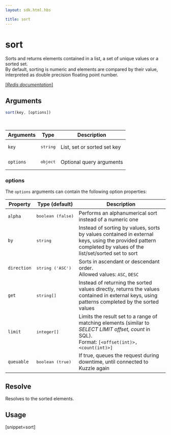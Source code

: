 ```yaml
---
layout: sdk.html.hbs

title: sort
---
```


# sort

Sorts and returns elements contained in a list, a set of unique values or a sorted set.  
By default, sorting is numeric and elements are compared by their value, interpreted as double precision floating point number.

[[_Redis documentation_]](https://redis.io/commands/sort)

## Arguments

```js
sort(key, [options])
```

<br/>

| Arguments    | Type    | Description |
|--------------|---------|-------------|
| `key` | <pre>string</pre> | List, set or sorted set key |
| ``options`` | <pre>object</pre> | Optional query arguments |

### options

The `options` arguments can contain the following option properties:

| Property   | Type (default)   | Description                       |
| ---------- | ------- | --------------------------------- |
| `alpha` | <pre>boolean (false)</pre> | Performs an alphanumerical sort instead of a numeric one |
| `by` | <pre>string</pre> | Instead of sorting by values, sorts by values contained in external keys, using the provided pattern completed by values of the list/set/sorted set to sort |
| `direction` | <pre>string ('ASC')</pre> | Sorts in ascendant or descendant order.<br/>Allowed values: `ASC`, `DESC` |
| `get` | <pre>string[]</pre> | Instead of returning the sorted values directly, returns the values contained in external keys, using patterns completed by the sorted values |
| `limit` | <pre>integer[]</pre> | Limits the result set to a range of matching elements (similar to _SELECT LIMIT offset, count_ in SQL).<br/>Format: `[<offset(int)>, <count(int)>]` |
| `queuable` | <pre>boolean (true)</pre> | If true, queues the request during downtime, until connected to Kuzzle again |

## Resolve

Resolves to the sorted elements.

## Usage

[snippet=sort]
